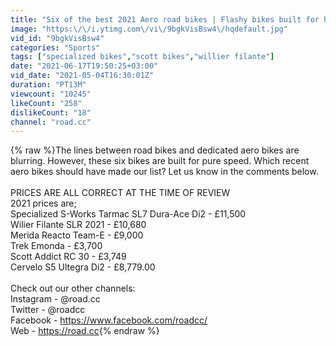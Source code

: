 ```yaml
---
title: "Six of the best 2021 Aero road bikes | Flashy bikes built for hitting top speed"
image: "https:\/\/i.ytimg.com\/vi\/9bgkVisBsw4\/hqdefault.jpg"
vid_id: "9bgkVisBsw4"
categories: "Sports"
tags: ["specialized bikes","scott bikes","willier filante"]
date: "2021-06-17T19:50:25+03:00"
vid_date: "2021-05-04T16:30:01Z"
duration: "PT13M"
viewcount: "10245"
likeCount: "258"
dislikeCount: "18"
channel: "road.cc"
---
```

{% raw %}The lines between road bikes and dedicated aero bikes are blurring. However, these six bikes are built for pure speed. Which recent aero bikes should have made our list? Let us know in the comments below.<br /><br />PRICES ARE ALL CORRECT AT THE TIME OF REVIEW<br />2021 prices are;<br />Specialized S-Works Tarmac SL7 Dura-Ace Di2 - £11,500<br />Wilier Filante SLR 2021 - £10,680 <br />Merida Reacto Team-E - £9,000<br />Trek Emonda - £3,700<br />Scott Addict RC 30 - £3,749<br />Cervelo S5 Ultegra Di2 - £8,779.00<br /><br />Check out our other channels:<br />Instagram - @road.cc<br />Twitter - @roadcc<br />Facebook - <a rel="nofollow" target="blank" href="https://www.facebook.com/roadcc/​​">https://www.facebook.com/roadcc/​​</a><br />Web - <a rel="nofollow" target="blank" href="https://road.cc">https://road.cc</a>{% endraw %}
